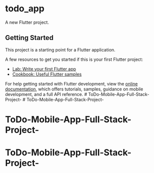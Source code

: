 # todo_app

A new Flutter project.

## Getting Started

This project is a starting point for a Flutter application.

A few resources to get you started if this is your first Flutter project:

- [Lab: Write your first Flutter app](https://docs.flutter.dev/get-started/codelab)
- [Cookbook: Useful Flutter samples](https://docs.flutter.dev/cookbook)

For help getting started with Flutter development, view the
[online documentation](https://docs.flutter.dev/), which offers tutorials,
samples, guidance on mobile development, and a full API reference.
#   T o D o - M o b i l e - A p p - F u l l - S t a c k - P r o j e c t -  
 # ToDo-Mobile-App-Full-Stack-Project-
# ToDo-Mobile-App-Full-Stack-Project-
# ToDo-Mobile-App-Full-Stack-Project-
